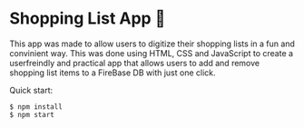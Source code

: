 # Shopping List App  🛒


This app was made to allow users to digitize their shopping lists in a fun and convinient way. This was done using HTML, CSS and JavaScript to create a userfreindly and practical app that allows users to add and remove shopping list items to a FireBase DB with just one click. 




Quick start:

```
$ npm install
$ npm start
````

